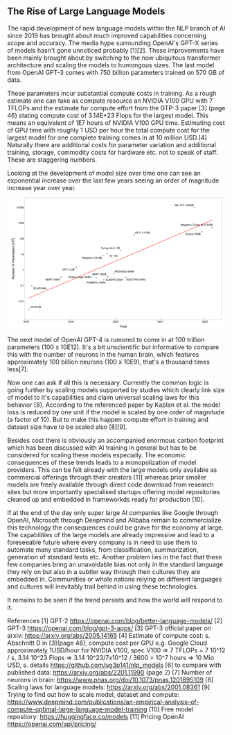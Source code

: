 ## The Rise of Large Language Models

The rapid development of new language models within the NLP branch of AI since 2019 has brought about much improved capabilities concerning scope and accuracy. The media hype surrounding OpenAI's GPT-X series of models hasn't gone unnoticed probably [1][2]. These improvements have been mainly brought about by switching to the now ubiquitous transformer architecture and scaling the models to humongous sizes. The last model from OpenAI GPT-3 comes with 750 billion parameters trained on 570 GB of data.

These parameters incur substantial compute costs in training. As a rough estimate one can take as compute resource an NVIDIA V100 GPU with 7 TFLOPs and the estimate for compute effort from the GTP-3 paper [3] (page 46) stating compute cost of 3.14E+23 Flops for the largest model. This means an equivalent of 1E7 hours of NVIDIA V100 GPU time. Estimating cost of GPU time with roughly 1 USD per hour the total compute cost for the largest model for one complete training comes in at 10 million USD.[4] Naturally there are additional costs for parameter variation and additional training, storage, commodity costs for hardware etc. not to speak of staff. These are staggering numbers.

Looking at the development of model size over time one can see an exponential increase over the last few years seeing an order of magnitude increase year over year.

![timeline size of language models](assets/nlp_models_sizes_over_time.svg)

The next model of OpenAI GPT-4 is rumored to come in at 100 trillion parameters (100 x 10E12). It's a bit unscientific but informative to compare this with the number of neurons in the human brain, which features approximately 100 billion neurons (100 x 10E9), that's a thousand times less[7].

Now one can ask if all this is necessary. Currently the common logic is going further by scaling models supported by studies which clearly link size of model to it's capabilities and claim universal scaling laws for this behavior [8]. According to the referenced paper by Kaplan et al. the model loss is reduced by one unit if the model is scaled by one order of magnitude (a factor of 10). But to make this happen compute effort in training and dataset size have to be scaled also [8][9].

Besides cost there is obviously an accompanied enormous carbon footprint which has been discussed with AI training in general but has to be considered for scaling these models especially. The economic consequences of these trends leads to a monopolization of model providers. This can be felt already with the large models only available as commercial offerings through their creators [11] whereas prior smaller models are freely available through direct code download from research sites but more importantly specialised startups offering model repositories cleaned up and embedded in frameworkds ready for production [10].

If at the end of the day only super large AI companies like Google through OpenAI, Microsoft through Deepmind and Alibaba remain to commercialize this technology the consequences could be grave for the economy at large. The capabilities of the large models are already impressive and lead to a foreseeable future where every company is in need to use them to automate many standard tasks, from classification, summarization, generation of standard texts etc. Another problem lies in the fact that these few companies bring an unavoidable bias not only in the standard language they rely on but also in a subtler way through their cultures they are embedded in. Communities or whole nations relying on different languages and cultures will inevitably trail behind in using these technologies.

It remains to be seen if the trend persists and how the world will respond to it.

References
[1] GPT-2 <https://openai.com/blog/better-language-models/>
[2] GPT-3 <https://openai.com/blog/gpt-3-apps/>
[3] GPT-3 official paper on arxiv: <https://arxiv.org/abs/2005.14165>
[4] Estimate of compute cost: s. Abschnitt D in [3](page 46), compute cost per GPU e.g. Google Cloud approximately 1USD/hour for NVIDIA V100, spec V100 => 7 TFLOPs = 7 10^12 / s, 3.14 10^23 Flops => 3.14 10^23/7x10^12 / 3600 = 10^7 hours => 10 Mio USD, s. details  <https://github.com/ug3p141/nlp_models>
[6] to compare with published data: <https://arxiv.org/abs/2201.11990> (page 2)
[7] Number of neurons in brain: <https://www.pnas.org/doi/10.1073/pnas.1201895109>
[8] Scaling laws for language models: <https://arxiv.org/abs/2001.08361>
[9] Trying to find out how to scale model, dataset and compute: <https://www.deepmind.com/publications/an-empirical-analysis-of-compute-optimal-large-language-model-training>
[10] Free model repository: <https://huggingface.co/models>
[11] Pricing OpenAI <https://openai.com/api/pricing/>
